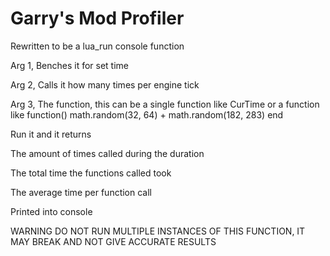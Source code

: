 # Garry's Mod Profiler

Rewritten to be a lua_run console function

Arg 1, Benches it for set time

Arg 2, Calls it how many times per engine tick

Arg 3, The function, this can be a single function like CurTime or a function like function() math.random(32, 64) + math.random(182, 283) end

Run it and it returns

The amount of times called during the duration

The total time the functions called took

The average time per function call

Printed into console

WARNING DO NOT RUN MULTIPLE INSTANCES OF THIS FUNCTION, IT MAY BREAK AND NOT GIVE ACCURATE RESULTS
